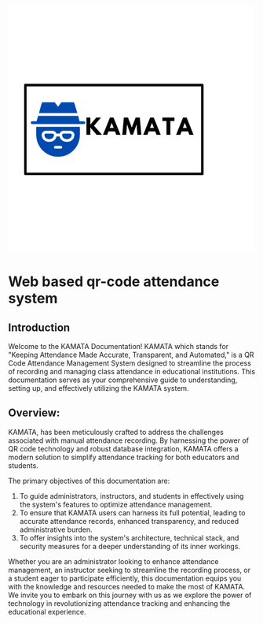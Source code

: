 ![logo](image.png) 
# Web based qr-code attendance system

## Introduction
Welcome to the KAMATA Documentation! KAMATA which stands for "Keeping Attendance Made Accurate, Transparent, and Automated," is a QR Code Attendance Management System designed to streamline the process of recording and managing class attendance in educational institutions. This documentation serves as your comprehensive guide to understanding, setting up, and effectively utilizing the KAMATA system.

## Overview:

KAMATA, has been meticulously crafted to address the challenges associated with manual attendance recording. By harnessing the power of QR code technology and robust database integration, KAMATA offers a modern solution to simplify attendance tracking for both educators and students.

The primary objectives of this documentation are:

1. To guide administrators, instructors, and students in effectively using the system's features to optimize attendance management.
2. To ensure that KAMATA users can harness its full potential, leading to accurate attendance records, enhanced transparency, and reduced administrative burden.
3. To offer insights into the system's architecture, technical stack, and security measures for a deeper understanding of its inner workings.

Whether you are an administrator looking to enhance attendance management, an instructor seeking to streamline the recording process, or a student eager to participate efficiently, this documentation equips you with the knowledge and resources needed to make the most of KAMATA. We invite you to embark on this journey with us as we explore the power of technology in revolutionizing attendance tracking and enhancing the educational experience.

